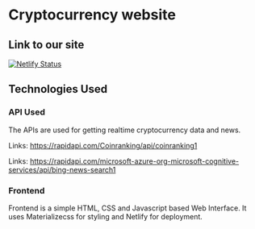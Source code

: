
# Cryptocurrency website 

## Link to our site

[![Netlify Status](https://api.netlify.com/api/v1/badges/3e0ee1ed-a4ce-432e-84b3-c83aeab96c69/deploy-status)]([https://cryptoanalysissite.netlify.app])

## Technologies Used

### API Used

The APIs are used for getting realtime cryptocurrency data and news.

Links: https://rapidapi.com/Coinranking/api/coinranking1

Links: https://rapidapi.com/microsoft-azure-org-microsoft-cognitive-services/api/bing-news-search1

### Frontend

Frontend is a simple HTML, CSS and Javascript based Web Interface. It uses Materializecss for styling and Netlify for deployment.
